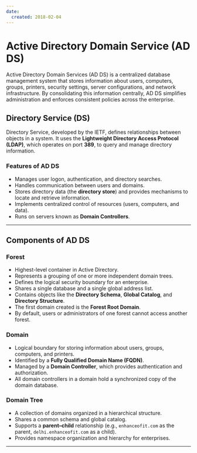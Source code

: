 ```yaml
---
date:
  created: 2018-02-04
---
```


# Active Directory Domain Service (AD DS)

Active Directory Domain Services (AD DS) is a centralized database management system that stores information about users, computers, groups, printers, security settings, server configurations, and network infrastructure. By consolidating this information centrally, AD DS simplifies administration and enforces consistent policies across the enterprise.

<!-- more -->

## Directory Service (DS)

Directory Service, developed by the IETF, defines relationships between objects in a system. It uses the **Lightweight Directory Access Protocol (LDAP)**, which operates on port **389**, to query and manage directory information.

### Features of AD DS

- Manages user logon, authentication, and directory searches.
- Handles communication between users and domains.
- Stores directory data (the **directory store**) and provides mechanisms to locate and retrieve information.
- Implements centralized control of resources (users, computers, and data).
- Runs on servers known as **Domain Controllers**.

---

## Components of AD DS

### Forest

- Highest-level container in Active Directory.
- Represents a grouping of one or more independent domain trees.
- Defines the logical security boundary for an enterprise.
- Shares a single database and a single global address list.
- Contains objects like the **Directory Schema**, **Global Catalog**, and **Directory Structure**.
- The first domain created is the **Forest Root Domain**.
- By default, users or administrators of one forest cannot access another forest.

### Domain

- Logical boundary for storing information about users, groups, computers, and printers.
- Identified by a **Fully Qualified Domain Name (FQDN)**.
- Managed by a **Domain Controller**, which provides authentication and authorization.
- All domain controllers in a domain hold a synchronized copy of the domain database.

### Domain Tree

- A collection of domains organized in a hierarchical structure.
- Shares a common schema and global catalog.
- Supports a **parent–child** relationship (e.g., `enhanceofit.com` as the parent, `delhi.enhanceofit.com` as a child).
- Provides namespace organization and hierarchy for enterprises.

---
